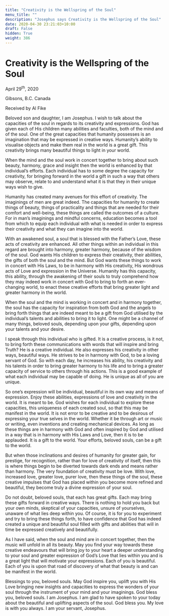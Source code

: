 ```yaml
---
title: "Creativity is the Wellspring of the Soul"
menu_title: ""
description: "Josephus says Creativity is the Wellspring of the Soul"
date: 2020-04-30 23:21:03+10:00
draft: False
hidden: True
weight: 386
---
```

# Creativity is the Wellspring of the Soul

April 29<sup>th</sup>, 2020

Gibsons, B.C. Canada

Received by Al Fike

Beloved son and daughter, I am Josephus. I wish to talk about the capacities of the soul in regards to its creativity and expressions. God has given each of His children many abilities and faculties, both of the mind and of the soul. One of the great capacities that humanity possesses is an imagination that may be expressed in creative ways. Humanity’s ability to visualise objects and make them real in the world is a great gift. This creativity brings many beautiful things to light in your world. 

When the mind and the soul work in concert together to bring about such beauty, harmony, grace and insight then the world is enhanced by that individual’s efforts. Each individual has to some degree the capacity for creativity, for bringing forward in the world a gift in such a way that others may observe, relate to and understand what it is that they in their unique ways wish to give. 

Humanity has created many avenues for this effort of creativity. The imaginings of men are great indeed. The capacities for humanity to create things of beauty, things of practicality and things that are needed for their comfort and well-being, these things are called the outcomes of a culture. For in man’s imaginings and mindful concerns, education becomes a tool from which to equip each individual with what is needed in order to express their creativity and what they can imagine into the world.

With an awakened soul, a soul that is blessed with the Father’s Love, these acts of creativity are enhanced. All other things within an individual in this regard are brought into harmony, greater harmony, because of the wisdom of the soul. God wants His children to express their creativity, their abilities, the gifts of both the soul and the mind. But God wants these things to work in concert with His Laws, to be in harmony with His creativity, His wondrous acts of Love and expression in the Universe. Humanity has this capacity, this ability, through the awakening of their souls to truly comprehend how they may indeed work in concert with God to bring to forth an ever-changing world, to enact these creative efforts that bring greater light and greater harmony in the world.

When the soul and the mind is working in concert and in harmony together, the soul has the capacity for inspiration from both God and the angels to bring forth things that are indeed meant to be a gift from God utilised by the individual’s talents and abilities to bring it to light. One might be a channel of many things, beloved souls, depending upon your gifts, depending upon your talents and your desire.

I speak through this individual who is gifted. It is a creative process, is it not, to bring forth these communications with words that will inspire and bring Truth? He is a creative individual. He also expresses his creativity in other ways, beautiful ways. He strives to be in harmony with God, to be a loving servant of God. So with each day, he increases his ability, his creativity and his talents in order to bring greater harmony to his life and to bring a greater capacity of service to others through his actions. This is a good example of what each individual may be capable of doing. He is unique as all of you are unique.

So one’s expression will be individual, beautiful in its own way and means of expression. Enjoy these abilities, expressions of love and creativity in the world. It is meant to be. God wishes for each individual to explore these capacities, this uniqueness of each created soul, so that this may be manifest in the world. It is not error to be creative and to be desirous of expressing your true selves in the world. Whether it be through art or music or writing, even inventions and creating mechanical devices. As long as these things are in harmony with God and often inspired by God and utilised in a way that is in harmony with His Laws and Love, then it is to be applauded. It is a gift to the world. Your efforts, beloved souls, can be a gift to the world. 

But when those inclinations and desires of humanity for greater gain, for prestige, for recognition, rather than for love of creativity of itself, then this is where things begin to be diverted towards dark ends and means rather than harmony. The very foundation of creativity must be love. With love, increased love, greater love, purer love, then these things of the soul, these creative impulses that God has placed within you become more refined and beautiful, they become truly a divine expression of your soul. 

Do not doubt, beloved souls, that each has great gifts. Each may bring these gifts forward in creative ways. There is nothing to hold you back but your own minds, skeptical of your capacities, unsure of yourselves, unaware of what lies deep within you. Of course, it is for you to experiment and try to bring these things forth, to have confidence that God has indeed created a unique and beautiful soul filled with gifts and abilities that will in time be expressed creatively and beautifully.

As I have said, when the soul and mind are in concert together, then the music will unfold in all its beauty. May you find your way towards these creative endeavours that will bring joy to your heart a deeper understanding to your soul and greater expression of God’s Love that lies within you and is a great light that will motivate your expressions. Each of you is beautiful. Each of you is upon that road of discovery of what that beauty is and can be manifest in the world.

Blessings to you, beloved souls. May God inspire you, uplift you with His Love bringing new insights and capacities to express the wonders of your soul through the instrument of your mind and your imaginings. God bless you, beloved souls. I am Josephus. I am glad to have spoken to your today about the beautiful and uplifting aspects of the soul. God bless you. My love is with you always. I am your servant, Josephus.  
